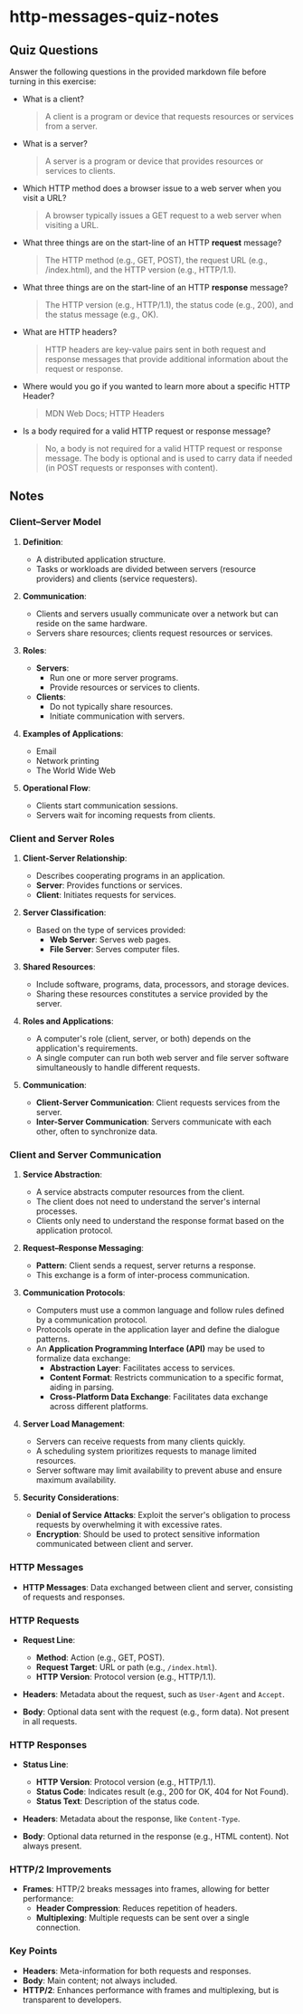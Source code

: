 # http-messages-quiz-notes

## Quiz Questions

Answer the following questions in the provided markdown file before turning in this exercise:

- What is a client?

  > A client is a program or device that requests resources or services from a server.

- What is a server?

  > A server is a program or device that provides resources or services to clients.

- Which HTTP method does a browser issue to a web server when you visit a URL?

  > A browser typically issues a GET request to a web server when visiting a URL.

- What three things are on the start-line of an HTTP **request** message?

  > The HTTP method (e.g., GET, POST), the request URL (e.g., /index.html), and the HTTP version (e.g., HTTP/1.1).

- What three things are on the start-line of an HTTP **response** message?

  > The HTTP version (e.g., HTTP/1.1), the status code (e.g., 200), and the status message (e.g., OK).

- What are HTTP headers?

  > HTTP headers are key-value pairs sent in both request and response messages that provide additional information about the request or response.

- Where would you go if you wanted to learn more about a specific HTTP Header?

  > MDN Web Docs; HTTP Headers

- Is a body required for a valid HTTP request or response message?
  > No, a body is not required for a valid HTTP request or response message. The body is optional and is used to carry data if needed (in POST requests or responses with content).

## Notes

### Client–Server Model

1. **Definition**:

   - A distributed application structure.
   - Tasks or workloads are divided between servers (resource providers) and clients (service requesters).

2. **Communication**:

   - Clients and servers usually communicate over a network but can reside on the same hardware.
   - Servers share resources; clients request resources or services.

3. **Roles**:

   - **Servers**:
     - Run one or more server programs.
     - Provide resources or services to clients.
   - **Clients**:
     - Do not typically share resources.
     - Initiate communication with servers.

4. **Examples of Applications**:

   - Email
   - Network printing
   - The World Wide Web

5. **Operational Flow**:
   - Clients start communication sessions.
   - Servers wait for incoming requests from clients.

### Client and Server Roles

1. **Client-Server Relationship**:

   - Describes cooperating programs in an application.
   - **Server**: Provides functions or services.
   - **Client**: Initiates requests for services.

2. **Server Classification**:

   - Based on the type of services provided:
     - **Web Server**: Serves web pages.
     - **File Server**: Serves computer files.

3. **Shared Resources**:

   - Include software, programs, data, processors, and storage devices.
   - Sharing these resources constitutes a service provided by the server.

4. **Roles and Applications**:

   - A computer's role (client, server, or both) depends on the application's requirements.
   - A single computer can run both web server and file server software simultaneously to handle different requests.

5. **Communication**:
   - **Client-Server Communication**: Client requests services from the server.
   - **Inter-Server Communication**: Servers communicate with each other, often to synchronize data.

### Client and Server Communication

1. **Service Abstraction**:

   - A service abstracts computer resources from the client.
   - The client does not need to understand the server's internal processes.
   - Clients only need to understand the response format based on the application protocol.

2. **Request–Response Messaging**:

   - **Pattern**: Client sends a request, server returns a response.
   - This exchange is a form of inter-process communication.

3. **Communication Protocols**:

   - Computers must use a common language and follow rules defined by a communication protocol.
   - Protocols operate in the application layer and define the dialogue patterns.
   - An **Application Programming Interface (API)** may be used to formalize data exchange:
     - **Abstraction Layer**: Facilitates access to services.
     - **Content Format**: Restricts communication to a specific format, aiding in parsing.
     - **Cross-Platform Data Exchange**: Facilitates data exchange across different platforms.

4. **Server Load Management**:

   - Servers can receive requests from many clients quickly.
   - A scheduling system prioritizes requests to manage limited resources.
   - Server software may limit availability to prevent abuse and ensure maximum availability.

5. **Security Considerations**:
   - **Denial of Service Attacks**: Exploit the server's obligation to process requests by overwhelming it with excessive rates.
   - **Encryption**: Should be used to protect sensitive information communicated between client and server.

### HTTP Messages

- **HTTP Messages**: Data exchanged between client and server, consisting of requests and responses.

### HTTP Requests

- **Request Line**:

  - **Method**: Action (e.g., GET, POST).
  - **Request Target**: URL or path (e.g., `/index.html`).
  - **HTTP Version**: Protocol version (e.g., HTTP/1.1).

- **Headers**: Metadata about the request, such as `User-Agent` and `Accept`.

- **Body**: Optional data sent with the request (e.g., form data). Not present in all requests.

### HTTP Responses

- **Status Line**:

  - **HTTP Version**: Protocol version (e.g., HTTP/1.1).
  - **Status Code**: Indicates result (e.g., 200 for OK, 404 for Not Found).
  - **Status Text**: Description of the status code.

- **Headers**: Metadata about the response, like `Content-Type`.

- **Body**: Optional data returned in the response (e.g., HTML content). Not always present.

### HTTP/2 Improvements

- **Frames**: HTTP/2 breaks messages into frames, allowing for better performance:
  - **Header Compression**: Reduces repetition of headers.
  - **Multiplexing**: Multiple requests can be sent over a single connection.

### Key Points

- **Headers**: Meta-information for both requests and responses.
- **Body**: Main content; not always included.
- **HTTP/2**: Enhances performance with frames and multiplexing, but is transparent to developers.

